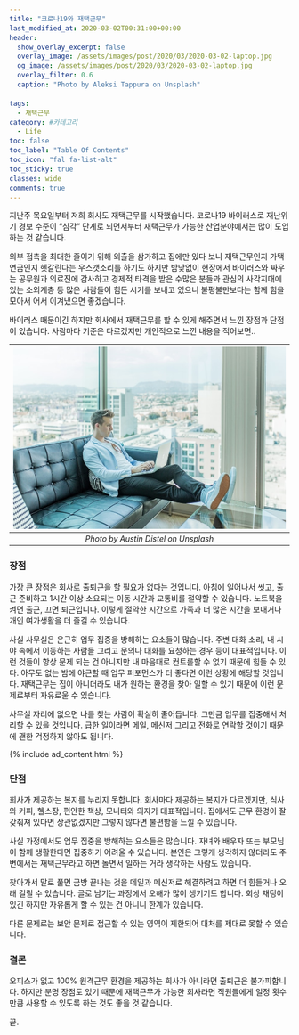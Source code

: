 ```yaml
---
title: "코로나19와 재택근무"
last_modified_at: 2020-03-02T00:31:00+00:00
header:
  show_overlay_excerpt: false
  overlay_image: /assets/images/post/2020/03/2020-03-02-laptop.jpg
  og_image: /assets/images/post/2020/03/2020-03-02-laptop.jpg
  overlay_filter: 0.6
  caption: "Photo by Aleksi Tappura on Unsplash"
  
tags:
  - 재택근무
category: #카테고리
  - Life
toc: false
toc_label: "Table Of Contents"
toc_icon: "fal fa-list-alt"
toc_sticky: true
classes: wide
comments: true
---
```




지난주 목요일부터 저희 회사도 재택근무를 시작했습니다. 코로나19 바이러스로 재난위기 경보 수준이 “심각” 단계로 되면서부터 재택근무가 가능한 산업분야에서는 많이 도입하는 것 같습니다.

외부 접촉을 최대한 줄이기 위해 외출을 삼가하고 집에만 있다 보니 재택근무인지 가택연금인지 헷갈린다는 우스갯소리를 하기도 하지만 밤낮없이 현장에서 바이러스와 싸우는 공무원과 의료진에 감사하고 경제적 타격을 받은 수많은 분들과 관심의 사각지대에 있는 소외계층 등 많은 사람들이 힘든 시기를 보내고 있으니 불평불만보다는 함께 힘을 모아서 어서 이겨냈으면 좋겠습니다.

바이러스 때문이긴 하지만 회사에서 재택근무를 할 수 있게 해주면서 느낀 장점과 단점이 있습니다. 사람마다 기준은 다르겠지만 개인적으로 느낀 내용을 적어보면..

| ![2020-03-02-laptop2.jpg](https://raw.githubusercontent.com/kapentaz/kapentaz.github.io/master/assets/images/post/2020/03/2020-03-02-laptop2.jpg) | 
|:--:| 
| *Photo by Austin Distel on Unsplash* |

### 장점
가장 큰 장점은 회사로 출퇴근을 할 필요가 없다는 것입니다. 아침에 일어나서 씻고, 출근 준비하고 1시간 이상 소요되는 이동 시간과 교통비를 절약할 수 있습니다. 노트북을 켜면 출근, 끄면 퇴근입니다. 이렇게 절약한 시간으로 가족과 더 많은 시간을 보내거나 개인 여가생활을 더 즐길 수 있습니다.

사실 사무실은 은근히 업무 집중을 방해하는 요소들이 많습니다. 주변 대화 소리, 내 시야 속에서 이동하는 사람들 그리고 문의나 대화를 요청하는 경우 등이 대표적입니다. 이런 것들이 항상 문제 되는 건 아니지만 내 마음대로 컨트롤할 수 없기 때문에 힘들 수 있다. 아무도 없는 밤에 야근할 때 업무 퍼포먼스가 더 좋다면 이런 상황에 해당할 것입니다. 재택근무는 집이 아니더라도 내가 원하는 환경을 찾아 일할 수 있기 때문에 이런 문제로부터 자유로울 수 있습니다.

사무실 자리에 없으면 나를 찾는 사람이 확실히 줄어듭니다. 그만큼 업무를 집중해서 처리할 수 있을 것입니다. 급한 일이라면 메일, 메신저 그리고 전화로 연락할 것이기 때문에 괜한 걱정하지 않아도 됩니다.


{% include ad_content.html %}

### 단점

회사가 제공하는 복지를 누리지 못합니다. 회사마다 제공하는 복지가 다르겠지만, 식사와 커피, 헬스장, 편안한 책상, 모니터와 의자가 대표적입니다. 집에서도 근무 환경이 잘 갖춰져 있다면 상관없겠지만 그렇지 않다면 불편함을 느낄 수 있습니다.

사실 가정에서도 업무 집중을 방해하는 요소들은 많습니다. 자녀와 배우자 또는 부모님이 함께 생활한다면 집중하기 어려울 수 있습니다. 본인은 그렇게 생각하지 않더라도 주변에서는 재택근무라고 하면 놀면서 일하는 거라 생각하는 사람도 있습니다.

찾아가서 말로 풀면 금방 끝나는 것을 메일과 메신저로 해결하려고 하면 더 힘들거나 오래 걸릴 수 있습니다. 글로 남기는 과정에서 오해가 많이 생기기도 합니다. 회상 채팅이 있긴 하지만 자유롭게 할 수 있는 건 아니니 한계가 있습니다.

다른 문제로는 보안 문제로 접근할 수 있는 영역이 제한되어 대처를 제대로 못할 수 있습니다.


### 결론
오피스가 없고 100% 원격근무 환경을 제공하는 회사가 아니라면 출퇴근은 불가피합니다. 하지만 분명 장점도 있기 때문에 재택근무가 가능한 회사라면 직원들에게 일정 횟수만큼 사용할 수 있도록 하는 것도 좋을 것 같습니다.

끝.